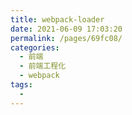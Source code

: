 ```yaml
---
title: webpack-loader
date: 2021-06-09 17:03:20
permalink: /pages/69fc08/
categories:
  - 前端
  - 前端工程化
  - webpack
tags:
  - 
---
```

